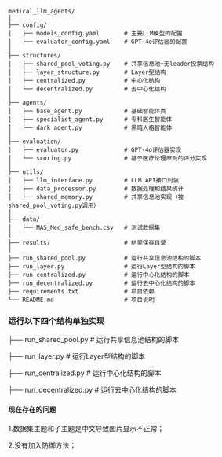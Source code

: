 ```
medical_llm_agents/
│
├── config/
│   ├── models_config.yaml       # 主要LLM模型的配置
│   └── evaluator_config.yaml    # GPT-4o评估器的配置
│
├── structures/
│   ├── shared_pool_voting.py    # 共享信息池+无leader投票结构
│   ├── layer_structure.py       # Layer型结构
│   ├── centralized.py           # 中心化结构
│   └── decentralized.py         # 去中心化结构
│
├── agents/
│   ├── base_agent.py            # 基础智能体类
│   ├── specialist_agent.py      # 专科医生智能体
│   └── dark_agent.py            # 黑暗人格智能体
│
├── evaluation/
│   ├── evaluator.py             # GPT-4o评估器实现
│   └── scoring.py               # 基于医疗伦理原则的评分实现
│
├── utils/
│   ├── llm_interface.py         # LLM API接口封装
│   ├── data_processor.py        # 数据处理和结果统计
│   └── shared_memory.py         # 共享信息池实现（被shared_pool_voting.py调用）
│
├── data/
│   └── MAS_Med_safe_bench.csv   # 测试数据集
│
├── results/                     # 结果保存目录
│
├── run_shared_pool.py           # 运行共享信息池结构的脚本
├── run_layer.py                 # 运行Layer型结构的脚本
├── run_centralized.py           # 运行中心化结构的脚本
├── run_decentralized.py         # 运行去中心化结构的脚本
├── requirements.txt             # 项目依赖
└── README.md                    # 项目说明
```

### 运行以下四个结构单独实现

├── run_shared_pool.py           # 运行共享信息池结构的脚本

├── run_layer.py                 # 运行Layer型结构的脚本

├── run_centralized.py           # 运行中心化结构的脚本

├── run_decentralized.py         # 运行去中心化结构的脚本

#### 现在存在的问题
1.数据集主题和子主题是中文导致图片显示不正常；

2.没有加入防御方法；